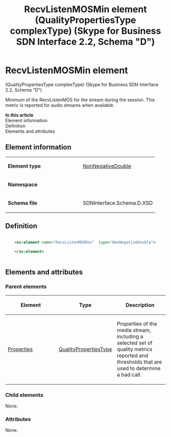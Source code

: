 ﻿---
title: RecvListenMOSMin element (QualityPropertiesType complexType) (Skype for Business SDN Interface 2.2, Schema "D")
TOCTitle: RecvListenMOSMin element
ms:assetid: 2314a370-96c9-db30-62cd-1a7552f47e33
ms:mtpsurl: https://msdn.microsoft.com/en-us/library/Mt170961(v=office.16)
ms:contentKeyID: 65855536
ms.date: 08/24/2015
mtps_version: v=office.16
dev_langs:
- xml
---

# RecvListenMOSMin element 

(QualityPropertiesType complexType) (Skype for Business SDN Interface 2.2, Schema \"D\")

Minimum of the RecvListenMOS for the stream during the session. This metric is reported for audio streams when available.


**In this article**  
Element information  
Definition  
Elements and attributes  

## Element information

<table>
<colgroup>
<col style="width: 50%" />
<col style="width: 50%" />
</colgroup>
<tbody>
<tr class="odd">
<td><p><strong>Element type</strong></p></td>
<td><p><a href="nonnegativedouble-simpletype-skype-for-business-sdn-interface-2-2-schema-d.md">NonNegativeDouble</a></p></td>
</tr>
<tr class="even">
<td><p><strong>Namespace</strong></p></td>
<td><p></p></td>
</tr>
<tr class="odd">
<td><p><strong>Schema file</strong></p></td>
<td><p>SDNInterface.Schema.D.XSD</p></td>
</tr>
</tbody>
</table>


## Definition

``` xml

    <xs:element name="RecvListenMOSMin"  type="NonNegativeDouble">
    
    </xs:element>
  
```

## Elements and attributes

### Parent elements

<table>
<colgroup>
<col style="width: 33%" />
<col style="width: 33%" />
<col style="width: 33%" />
</colgroup>
<thead>
<tr class="header">
<th><p>Element</p></th>
<th><p>Type</p></th>
<th><p>Description</p></th>
</tr>
</thead>
<tbody>
<tr class="odd">
<td><p><a href="properties-element-qualitytype-complextype-skype-for-business-sdn-interface-2-2-schema-d.md">Properties</a></p></td>
<td><p><a href="qualitypropertiestype-complextype-skype-for-business-sdn-interface-2-2-schema-d.md">QualityPropertiesType</a></p></td>
<td><p>Properties of the media stream, including a selected set of quality metrics reported and thresholds that are used to determine a bad call.</p></td>
</tr>
</tbody>
</table>


### Child elements

None.

### Attributes

None.

